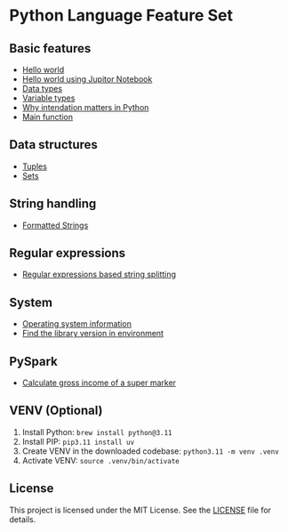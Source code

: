 # Python Language Feature Set

## Basic features

- [Hello world](com/inbravo/core/HelloWorld.py)
- [Hello world using Jupitor Notebook](com/inbravo/core/HelloWorld.ipynb)
- [Data types](com/inbravo/core/DataTypeTest.py)
- [Variable types](com/inbravo/core/VariableTest.py)
- [Why intendation matters in Python](com/inbravo/core/IntendationTest.py)
- [Main function](com/inbravo/core/MainFunctionTest.py)

## Data structures

- [Tuples](com/inbravo/core/TupleTest.py)
- [Sets](com/inbravo/core/SetTest.py)

## String handling

- [Formatted Strings](com/inbravo/string/FString.py)

## Regular expressions

- [Regular expressions based string splitting](com/inbravo/regexp/RegExpUtils.py)

## System

- [Operating system information](com/inbravo/system/OSInfo.py)
- [Find the library version in environment](com/inbravo/system/LibVersion.py)

## PySpark

- [Calculate gross income of a super marker](com/inbravo/dbx/super-market/Gross_Income.ipynb)

## VENV (Optional)

1. Install Python: `brew install python@3.11`
2. Install PIP: `pip3.11 install uv`
3. Create VENV in the downloaded codebase: `python3.11 -m venv .venv`
4. Activate VENV: `source .venv/bin/activate`

## License

This project is licensed under the MIT License. See the [LICENSE](LICENSE) file for details.
